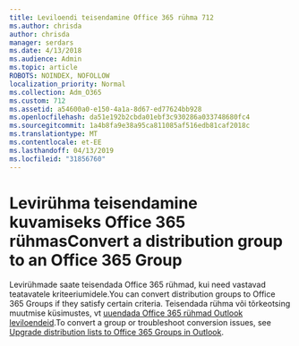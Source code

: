 ```yaml
---
title: Leviloendi teisendamine Office 365 rühma 712
ms.author: chrisda
author: chrisda
manager: serdars
ms.date: 4/13/2018
ms.audience: Admin
ms.topic: article
ROBOTS: NOINDEX, NOFOLLOW
localization_priority: Normal
ms.collection: Adm_O365
ms.custom: 712
ms.assetid: a54600a0-e150-4a1a-8d67-ed77624bb928
ms.openlocfilehash: da51e192b2cbda01ebf3c930286a033748680fc4
ms.sourcegitcommit: 1a4b8fa9e38a95ca811085af516edb81caf2018c
ms.translationtype: MT
ms.contentlocale: et-EE
ms.lasthandoff: 04/13/2019
ms.locfileid: "31856760"
---
```

# <a name="convert-a-distribution-group-to-an-office-365-group"></a><span data-ttu-id="44819-102">Levirühma teisendamine kuvamiseks Office 365 rühmas</span><span class="sxs-lookup"><span data-stu-id="44819-102">Convert a distribution group to an Office 365 Group</span></span>

<span data-ttu-id="44819-103">Levirühmade saate teisendada Office 365 rühmad, kui need vastavad teatavatele kriteeriumidele.</span><span class="sxs-lookup"><span data-stu-id="44819-103">You can convert distribution groups to Office 365 Groups if they satisfy certain criteria.</span></span> <span data-ttu-id="44819-104">Teisendada rühma või tõrkeotsing muutmise küsimustes, vt [uuendada Office 365 rühmad Outlook leviloendeid](https://support.office.com/article/787D7A75-E201-46F3-A242-F698162FF09F).</span><span class="sxs-lookup"><span data-stu-id="44819-104">To convert a group or troubleshoot conversion issues, see [Upgrade distribution lists to Office 365 Groups in Outlook](https://support.office.com/article/787D7A75-E201-46F3-A242-F698162FF09F).</span></span>
